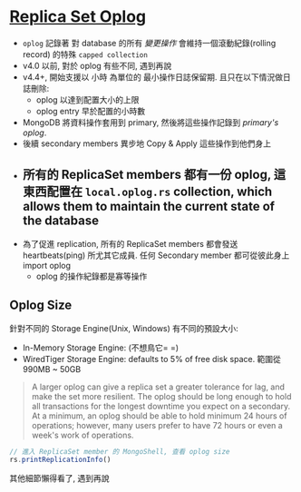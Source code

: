 # [Replica Set Oplog](https://docs.mongodb.com/v4.4/core/replica-set-oplog/)

- `oplog` 記錄著 對 database 的所有 *變更操作* 會維持一個滾動紀錄(rolling record) 的特殊 `capped collection`
- v4.0 以前, 對於 oplog 有些不同, 遇到再說
- v4.4+, 開始支援以 小時 為單位的 最小操作日誌保留期. 且只在以下情況做日誌刪除:
    - oplog 以達到配置大小的上限
    - oplog entry 早於配置的小時數
- MongoDB 將資料操作套用到 primary, 然後將這些操作記錄到 *primary's oplog*.
- 後續 secondary members 異步地 Copy & Apply 這些操作到他們身上
- 所有的 ReplicaSet members 都有一份 oplog, 這東西配置在 `local.oplog.rs` collection, which allows them to maintain the current state of the database
    - 
- 為了促進 replication, 所有的 ReplicaSet members 都會發送 heartbeats(ping) 所尤其它成員. 任何 Secondary member 都可從彼此身上 import oplog
    - oplog 的操作紀錄都是寡等操作


## Oplog Size

針對不同的 Storage Engine(Unix, Windows) 有不同的預設大小:

- In-Memory Storage Engine: (不想鳥它= =)
- WiredTiger Storage Engine: defaults to 5% of free disk space. 範圍從 990MB ~ 50GB

> A larger oplog can give a replica set a greater tolerance for lag, and make the set more resilient. 
> The oplog should be long enough to hold all transactions for the longest downtime you expect on a secondary. At a minimum, an oplog should be able to hold minimum 24 hours of operations; however, many users prefer to have 72 hours or even a week's work of operations.

```js
// 進入 ReplicaSet member 的 MongoShell, 查看 oplog size
rs.printReplicationInfo()
```

其他細節懶得看了, 遇到再說